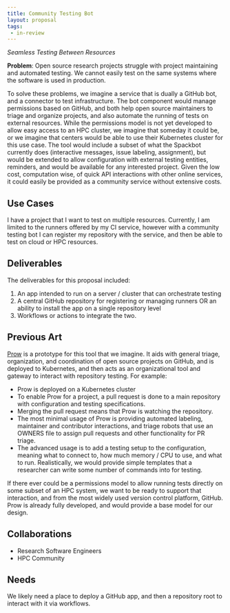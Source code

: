 ```yaml
---
title: Community Testing Bot
layout: proposal
tags: 
 - in-review
---
```


_Seamless Testing Between Resources_

**Problem**: Open source research projects struggle with project maintaining and automated testing. We cannot easily test on the same systems where the software is used in production.

To solve these problems, we imagine a service that is dually a GitHub bot, and a connector to test infrastructure. The bot component would manage permissions based on GitHub, and both help open source maintainers to triage and organize projects, and also automate the running of tests on external resources. While the permissions model is not yet developed to allow easy access to an HPC cluster, we imagine that someday it could be, or we imagine that centers would be able to use their Kubernetes cluster for this use case. The tool would include a subset of what the Spackbot currently does (interactive messages, issue labeling, assignment), but would be extended to allow configuration with external testing entities, reminders, and would be available for any interested project. Given the low cost, computation wise, of quick API interactions with other online services, it could easily be provided as a community service without extensive costs.

## Use Cases

I have a project that I want to test on multiple resources. Currently, I am limited to the runners offered by my CI service, however
with a community testing bot I can register my repository with the service, and then be able to test on cloud or HPC resources.

## Deliverables

The deliverables for this proposal included:

 1. An app intended to run on a server / cluster that can orchestrate testing
 2. A central GitHub repository for registering or managing runners OR an ability to install the app on a single repository level
 3. Workflows or actions to integrate the two.

## Previous Art

[Prow](https://github.com/kubernetes/test-infra/tree/master/prow) is a prototype for this tool that we imagine. It aids with general triage, organization, and coordination of open source projects on GitHub, and is deployed to Kubernetes, and then acts as an organizational tool and gateway to interact with repository testing. For example:

- Prow is deployed on a Kubernetes cluster
- To enable Prow for a project, a pull request is done to a main repository with configuration and testing specifications.  
- Merging the pull request means that Prow is watching the repository.
- The most minimal usage of Prow is providing automated labeling, maintainer and contributor interactions, and triage robots that use an OWNERS file to assign pull requests and other functionality for PR triage.
- The advanced usage is to add a testing setup to the configuration, meaning what to connect to, how much memory / CPU to use, and what to run. Realistically, we would provide simple templates that a researcher can write some number of commands into for testing.

If there ever could be a permissions model to allow running tests directly on some subset of an HPC system, we want to be ready to support that interaction, and from the most widely used version control platform, GitHub. Prow is already fully developed, and would provide a base model for our design.

## Collaborations

* Research Software Engineers
* HPC Community

## Needs

We likely need a place to deploy a GitHub app, and then a repository root to interact with it 
via workflows.
